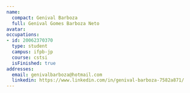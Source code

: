 ```yaml
---
name:
  compact: Genival Barboza
  full: Genival Gomes Barboza Neto
avatar:
occupations:
- id: 20062370370
  type: student
  campus: ifpb-jp
  course: cstsi
  isFinished: true
addresses:
  email: genivalbarboza@hotmail.com
  linkedin: https://www.linkedin.com/in/genival-barboza-7582a871/
---
```

